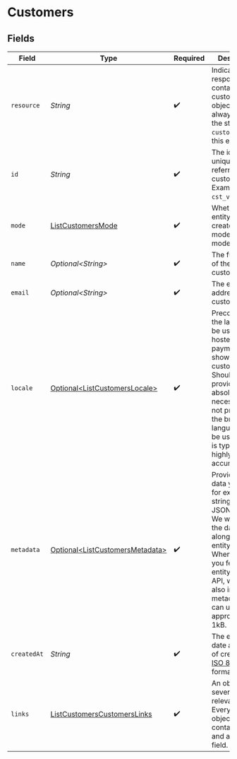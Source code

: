 # Customers


## Fields

| Field                                                                                                                                                                                                                             | Type                                                                                                                                                                                                                              | Required                                                                                                                                                                                                                          | Description                                                                                                                                                                                                                       | Example                                                                                                                                                                                                                           |
| --------------------------------------------------------------------------------------------------------------------------------------------------------------------------------------------------------------------------------- | --------------------------------------------------------------------------------------------------------------------------------------------------------------------------------------------------------------------------------- | --------------------------------------------------------------------------------------------------------------------------------------------------------------------------------------------------------------------------------- | --------------------------------------------------------------------------------------------------------------------------------------------------------------------------------------------------------------------------------- | --------------------------------------------------------------------------------------------------------------------------------------------------------------------------------------------------------------------------------- |
| `resource`                                                                                                                                                                                                                        | *String*                                                                                                                                                                                                                          | :heavy_check_mark:                                                                                                                                                                                                                | Indicates the response contains a customer object. Will always contain the string `customer` for this endpoint.                                                                                                                   | customer                                                                                                                                                                                                                          |
| `id`                                                                                                                                                                                                                              | *String*                                                                                                                                                                                                                          | :heavy_check_mark:                                                                                                                                                                                                                | The identifier uniquely referring to this customer. Example: `cst_vsKJpSsabw`.                                                                                                                                                    | cst_5B8cwPMGnU                                                                                                                                                                                                                    |
| `mode`                                                                                                                                                                                                                            | [ListCustomersMode](../../models/operations/ListCustomersMode.md)                                                                                                                                                                 | :heavy_check_mark:                                                                                                                                                                                                                | Whether this entity was created in live mode or in test mode.                                                                                                                                                                     | live                                                                                                                                                                                                                              |
| `name`                                                                                                                                                                                                                            | *Optional\<String>*                                                                                                                                                                                                               | :heavy_check_mark:                                                                                                                                                                                                                | The full name of the customer.                                                                                                                                                                                                    | John Doe                                                                                                                                                                                                                          |
| `email`                                                                                                                                                                                                                           | *Optional\<String>*                                                                                                                                                                                                               | :heavy_check_mark:                                                                                                                                                                                                                | The email address of the customer.                                                                                                                                                                                                | example@email.com                                                                                                                                                                                                                 |
| `locale`                                                                                                                                                                                                                          | [Optional\<ListCustomersLocale>](../../models/operations/ListCustomersLocale.md)                                                                                                                                                  | :heavy_check_mark:                                                                                                                                                                                                                | Preconfigure the language to be used in the hosted payment pages shown to the customer. Should only be provided if<br/>absolutely necessary. If not provided, the browser language will be used which is typically highly accurate. | en_US                                                                                                                                                                                                                             |
| `metadata`                                                                                                                                                                                                                        | [Optional\<ListCustomersMetadata>](../../models/operations/ListCustomersMetadata.md)                                                                                                                                              | :heavy_check_mark:                                                                                                                                                                                                                | Provide any data you like, for example a string or a JSON object. We will save the data alongside the entity. Whenever<br/>you fetch the entity with our API, we will also include the metadata. You can use up to approximately 1kB. |                                                                                                                                                                                                                                   |
| `createdAt`                                                                                                                                                                                                                       | *String*                                                                                                                                                                                                                          | :heavy_check_mark:                                                                                                                                                                                                                | The entity's date and time of creation, in [ISO 8601](https://en.wikipedia.org/wiki/ISO_8601) format.                                                                                                                             | 2024-03-20T09:13:37.0Z                                                                                                                                                                                                            |
| `links`                                                                                                                                                                                                                           | [ListCustomersCustomersLinks](../../models/operations/ListCustomersCustomersLinks.md)                                                                                                                                             | :heavy_check_mark:                                                                                                                                                                                                                | An object with several relevant URLs. Every URL object will contain an `href` and a `type` field.                                                                                                                                 |                                                                                                                                                                                                                                   |